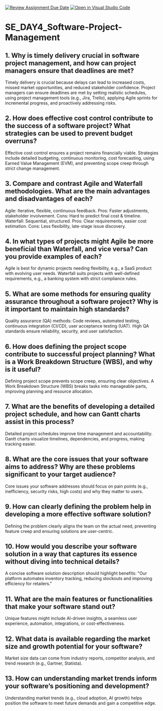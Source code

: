 [![Review Assignment Due Date](https://classroom.github.com/assets/deadline-readme-button-22041afd0340ce965d47ae6ef1cefeee28c7c493a6346c4f15d667ab976d596c.svg)](https://classroom.github.com/a/9pw6JKcu)
[![Open in Visual Studio Code](https://classroom.github.com/assets/open-in-vscode-2e0aaae1b6195c2367325f4f02e2d04e9abb55f0b24a779b69b11b9e10269abc.svg)](https://classroom.github.com/online_ide?assignment_repo_id=18497842&assignment_repo_type=AssignmentRepo)
# SE_DAY4_Software-Project-Management
## 1. Why is timely delivery crucial in software project management, and how can project managers ensure that deadlines are met?
Timely delivery is crucial because delays can lead to increased costs, missed market opportunities, and reduced stakeholder confidence. Project managers can ensure deadlines are met by setting realistic schedules, using project management tools (e.g., Jira, Trello), applying Agile sprints for incremental progress, and proactively addressing risks.
## 2. How does effective cost control contribute to the success of a software project? What strategies can be used to prevent budget overruns?
Effective cost control ensures a project remains financially viable. Strategies include detailed budgeting, continuous monitoring, cost forecasting, using Earned Value Management (EVM), and preventing scope creep through strict change management.
## 3. Compare and contrast Agile and Waterfall methodologies. What are the main advantages and disadvantages of each?
Agile: Iterative, flexible, continuous feedback. Pros: Faster adjustments, stakeholder involvement. Cons: Hard to predict final cost & timeline.
Waterfall: Sequential, structured. Pros: Clear requirements, easier cost estimation. Cons: Less flexibility, late-stage issue discovery.
## 4. In what types of projects might Agile be more beneficial than Waterfall, and vice versa? Can you provide examples of each?
Agile is best for dynamic projects needing flexibility, e.g., a SaaS product with evolving user needs. Waterfall suits projects with well-defined requirements, e.g., a banking system with strict compliance rules.
## 5. What are some methods for ensuring quality assurance throughout a software project? Why is it important to maintain high standards?
Quality assurance (QA) methods: Code reviews, automated testing, continuous integration (CI/CD), user acceptance testing (UAT). High QA standards ensure reliability, security, and user satisfaction.
## 6. How does defining the project scope contribute to successful project planning? What is a Work Breakdown Structure (WBS), and why is it useful?
Defining project scope prevents scope creep, ensuring clear objectives. A Work Breakdown Structure (WBS) breaks tasks into manageable parts, improving planning and resource allocation.
## 7. What are the benefits of developing a detailed project schedule, and how can Gantt charts assist in this process?
Detailed project schedules improve time management and accountability. Gantt charts visualize timelines, dependencies, and progress, making tracking easier.
## 8. What are the core issues that your software aims to address? Why are these problems significant to your target audience?
Core issues your software addresses should focus on pain points (e.g., inefficiency, security risks, high costs) and why they matter to users.
## 9. How can clearly defining the problem help in developing a more effective software solution?
Defining the problem clearly aligns the team on the actual need, preventing feature creep and ensuring solutions are user-centric.
## 10. How would you describe your software solution in a way that captures its essence without diving into technical details?
A concise software solution description should highlight benefits: "Our platform automates inventory tracking, reducing stockouts and improving efficiency for retailers."
## 11. What are the main features or functionalities that make your software stand out?
Unique features might include AI-driven insights, a seamless user experience, automation, integrations, or cost-effectiveness.
## 12. What data is available regarding the market size and growth potential for your software?
Market size data can come from industry reports, competitor analysis, and trend research (e.g., Gartner, Statista).
## 13. How can understanding market trends inform your software’s positioning and development?
Understanding market trends (e.g., cloud adoption, AI growth) helps position the software to meet future demands and gain a competitive edge.
